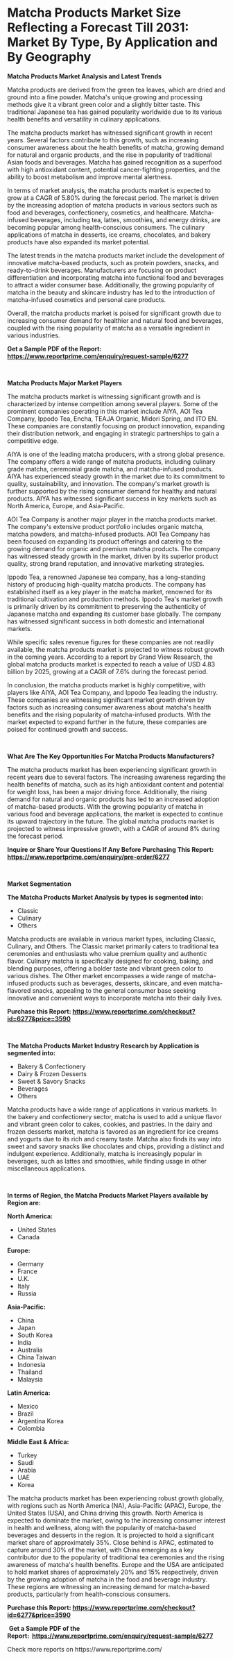 <p><h1>Matcha Products Market Size Reflecting a Forecast Till 2031: Market By Type, By Application and By Geography</h1></p><p><strong>Matcha Products Market Analysis and Latest Trends</strong></p>
<p><p>Matcha products are derived from the green tea leaves, which are dried and ground into a fine powder. Matcha's unique growing and processing methods give it a vibrant green color and a slightly bitter taste. This traditional Japanese tea has gained popularity worldwide due to its various health benefits and versatility in culinary applications.</p><p>The matcha products market has witnessed significant growth in recent years. Several factors contribute to this growth, such as increasing consumer awareness about the health benefits of matcha, growing demand for natural and organic products, and the rise in popularity of traditional Asian foods and beverages. Matcha has gained recognition as a superfood with high antioxidant content, potential cancer-fighting properties, and the ability to boost metabolism and improve mental alertness. </p><p>In terms of market analysis, the matcha products market is expected to grow at a CAGR of 5.80% during the forecast period. The market is driven by the increasing adoption of matcha products in various sectors such as food and beverages, confectionery, cosmetics, and healthcare. Matcha-infused beverages, including tea, lattes, smoothies, and energy drinks, are becoming popular among health-conscious consumers. The culinary applications of matcha in desserts, ice creams, chocolates, and bakery products have also expanded its market potential.</p><p>The latest trends in the matcha products market include the development of innovative matcha-based products, such as protein powders, snacks, and ready-to-drink beverages. Manufacturers are focusing on product differentiation and incorporating matcha into functional food and beverages to attract a wider consumer base. Additionally, the growing popularity of matcha in the beauty and skincare industry has led to the introduction of matcha-infused cosmetics and personal care products.</p><p>Overall, the matcha products market is poised for significant growth due to increasing consumer demand for healthier and natural food and beverages, coupled with the rising popularity of matcha as a versatile ingredient in various industries.</p></p>
<p><strong>Get a Sample PDF of the Report:&nbsp; <a href="https://www.reportprime.com/enquiry/request-sample/6277">https://www.reportprime.com/enquiry/request-sample/6277</a></strong></p>
<p>&nbsp;</p>
<p><strong>Matcha Products Major Market Players</strong></p>
<p><p>The matcha products market is witnessing significant growth and is characterized by intense competition among several players. Some of the prominent companies operating in this market include AIYA, AOI Tea Company, Ippodo Tea, Encha, TEAJA Organic, Midori Spring, and ITO EN. These companies are constantly focusing on product innovation, expanding their distribution network, and engaging in strategic partnerships to gain a competitive edge.</p><p>AIYA is one of the leading matcha producers, with a strong global presence. The company offers a wide range of matcha products, including culinary grade matcha, ceremonial grade matcha, and matcha-infused products. AIYA has experienced steady growth in the market due to its commitment to quality, sustainability, and innovation. The company's market growth is further supported by the rising consumer demand for healthy and natural products. AIYA has witnessed significant success in key markets such as North America, Europe, and Asia-Pacific.</p><p>AOI Tea Company is another major player in the matcha products market. The company's extensive product portfolio includes organic matcha, matcha powders, and matcha-infused products. AOI Tea Company has been focused on expanding its product offerings and catering to the growing demand for organic and premium matcha products. The company has witnessed steady growth in the market, driven by its superior product quality, strong brand reputation, and innovative marketing strategies.</p><p>Ippodo Tea, a renowned Japanese tea company, has a long-standing history of producing high-quality matcha products. The company has established itself as a key player in the matcha market, renowned for its traditional cultivation and production methods. Ippodo Tea's market growth is primarily driven by its commitment to preserving the authenticity of Japanese matcha and expanding its customer base globally. The company has witnessed significant success in both domestic and international markets.</p><p>While specific sales revenue figures for these companies are not readily available, the matcha products market is projected to witness robust growth in the coming years. According to a report by Grand View Research, the global matcha products market is expected to reach a value of USD 4.83 billion by 2025, growing at a CAGR of 7.6% during the forecast period.</p><p>In conclusion, the matcha products market is highly competitive, with players like AIYA, AOI Tea Company, and Ippodo Tea leading the industry. These companies are witnessing significant market growth driven by factors such as increasing consumer awareness about matcha's health benefits and the rising popularity of matcha-infused products. With the market expected to expand further in the future, these companies are poised for continued growth and success.</p></p>
<p>&nbsp;</p>
<p><strong>What Are The Key Opportunities For Matcha Products Manufacturers?</strong></p>
<p><p>The matcha products market has been experiencing significant growth in recent years due to several factors. The increasing awareness regarding the health benefits of matcha, such as its high antioxidant content and potential for weight loss, has been a major driving force. Additionally, the rising demand for natural and organic products has led to an increased adoption of matcha-based products. With the growing popularity of matcha in various food and beverage applications, the market is expected to continue its upward trajectory in the future. The global matcha products market is projected to witness impressive growth, with a CAGR of around 8% during the forecast period.</p></p>
<p><strong>Inquire or Share Your Questions If Any Before Purchasing This Report: <a href="https://www.reportprime.com/enquiry/pre-order/6277">https://www.reportprime.com/enquiry/pre-order/6277</a></strong></p>
<p>&nbsp;</p>
<p><strong>Market Segmentation</strong></p>
<p><strong>The Matcha Products Market Analysis by types is segmented into:</strong></p>
<p><ul><li>Classic</li><li>Culinary</li><li>Others</li></ul></p>
<p><p>Matcha products are available in various market types, including Classic, Culinary, and Others. The Classic market primarily caters to traditional tea ceremonies and enthusiasts who value premium quality and authentic flavor. Culinary matcha is specifically designed for cooking, baking, and blending purposes, offering a bolder taste and vibrant green color to various dishes. The Other market encompasses a wide range of matcha-infused products such as beverages, desserts, skincare, and even matcha-flavored snacks, appealing to the general consumer base seeking innovative and convenient ways to incorporate matcha into their daily lives.</p></p>
<p><strong>Purchase this Report:&nbsp;<a href="https://www.reportprime.com/checkout?id=6277&price=3590">https://www.reportprime.com/checkout?id=6277&price=3590</a></strong></p>
<p>&nbsp;</p>
<p><strong>The Matcha Products Market Industry Research by Application is segmented into:</strong></p>
<p><ul><li>Bakery & Confectionery</li><li>Dairy & Frozen Desserts</li><li>Sweet & Savory Snacks</li><li>Beverages</li><li>Others</li></ul></p>
<p><p>Matcha products have a wide range of applications in various markets. In the bakery and confectionery sector, matcha is used to add a unique flavor and vibrant green color to cakes, cookies, and pastries. In the dairy and frozen desserts market, matcha is favored as an ingredient for ice creams and yogurts due to its rich and creamy taste. Matcha also finds its way into sweet and savory snacks like chocolates and chips, providing a distinct and indulgent experience. Additionally, matcha is increasingly popular in beverages, such as lattes and smoothies, while finding usage in other miscellaneous applications.</p></p>
<p>&nbsp;</p>
<p><strong>In terms of Region, the Matcha Products Market Players available by Region are:</strong></p>
<p>
    <p> <strong> North America: </strong>
        <ul>
            <li>United States</li>
            <li>Canada</li>
        </ul>
        </p> 
    <p> <strong> Europe: </strong>
        <ul>
            <li>Germany</li>
            <li>France</li>
            <li>U.K.</li>
            <li>Italy</li>
            <li>Russia</li>
        </ul>
        </p> 
    <p> <strong> Asia-Pacific: </strong>
        <ul>
            <li>China</li>
            <li>Japan</li>
            <li>South Korea</li>
            <li>India</li>
            <li>Australia</li>
            <li>China Taiwan</li>
            <li>Indonesia</li>
            <li>Thailand</li>
            <li>Malaysia</li>
        </ul>
        </p> 
    <p> <strong> Latin America: </strong>
        <ul>
            <li>Mexico</li>
            <li>Brazil</li>
            <li>Argentina Korea</li>
            <li>Colombia</li>
        </ul>
        </p> 
    <p> <strong> Middle East & Africa: </strong>
        <ul>
            <li>Turkey</li>
            <li>Saudi</li>
            <li>Arabia</li>
            <li>UAE</li>
            <li>Korea</li>
        </ul>
    </p>
    </p>
<p><p>The matcha products market has been experiencing robust growth globally, with regions such as North America (NA), Asia-Pacific (APAC), Europe, the United States (USA), and China driving this growth. North America is expected to dominate the market, owing to the increasing consumer interest in health and wellness, along with the popularity of matcha-based beverages and desserts in the region. It is projected to hold a significant market share of approximately 35%. Close behind is APAC, estimated to capture around 30% of the market, with China emerging as a key contributor due to the popularity of traditional tea ceremonies and the rising awareness of matcha's health benefits. Europe and the USA are anticipated to hold market shares of approximately 20% and 15% respectively, driven by the growing adoption of matcha in the food and beverage industry. These regions are witnessing an increasing demand for matcha-based products, particularly from health-conscious consumers.</p></p>
<p><strong>Purchase this Report: <a href="https://www.reportprime.com/checkout?id=6277&price=3590">https://www.reportprime.com/checkout?id=6277&price=3590</a></strong></p>
<p>&nbsp;<strong>Get a Sample PDF of the Report:&nbsp;&nbsp;<a href="https://www.reportprime.com/enquiry/request-sample/6277">https://www.reportprime.com/enquiry/request-sample/6277</a></strong></p>
<p><strong></strong></p>
<p>Check more reports on https://www.reportprime.com/</p>